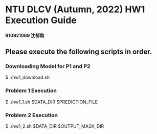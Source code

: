 # NTU DLCV (Autumn, 2022) HW1 Execution Guide

#### R10921069 沈郁鈞

## Please execute the following scripts in order.

### Downloading Model for P1 and P2

$ ./hw1_download.sh

### Problem 1 Execution

$ ./hw1_1.sh $DATA_DIR $PREDICTION_FILE

### Problem 2 Execution

$ ./hw1_2.sh $DATA_DIR $OUTPUT_MASK_DIR
